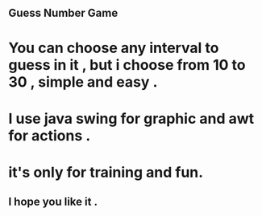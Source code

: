 ## Guess Number Game 
# You can choose any interval to guess in it , but i choose from 10 to 30 , simple and easy .
# I use java swing for graphic and awt for actions . 
# it's only for training and fun.
## I hope you like it .
